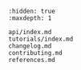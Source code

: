 ```{include} ../README.md

```

```{toctree}
:hidden: true
:maxdepth: 1

api/index.md
tutorials/index.md
changelog.md
contributing.md
references.md

```
